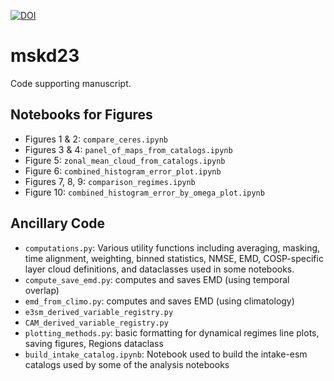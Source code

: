 [![DOI](https://zenodo.org/badge/DOI/10.5281/zenodo.7689511.svg)](https://doi.org/10.5281/zenodo.7689511)

# mskd23
Code supporting manuscript.


## Notebooks for Figures
- Figures 1 & 2: `compare_ceres.ipynb`
- Figures 3 & 4: `panel_of_maps_from_catalogs.ipynb`
- Figure 5: `zonal_mean_cloud_from_catalogs.ipynb`
- Figure 6: `combined_histogram_error_plot.ipynb`
- Figures 7, 8, 9: `comparison_regimes.ipynb`
- Figure 10: `combined_histogram_error_by_omega_plot.ipynb`

## Ancillary Code
- `computations.py`: Various utility functions including averaging, masking, time alignment, weighting, binned statistics, NMSE, EMD, COSP-specific layer cloud definitions, and dataclasses used in some notebooks.
-  `compute_save_emd.py`: computes and saves EMD (using temporal overlap)
- `emd_from_climo.py`: computes and saves EMD (using climatology)
- `e3sm_derived_variable_registry.py`
- `CAM_derived_variable_registry.py`
- `plotting_methods.py`: basic formatting for dynamical regimes line plots, saving figures, Regions dataclass
- `build_intake_catalog.ipynb`: Notebook used to build the intake-esm catalogs used by some of the analysis notebooks
